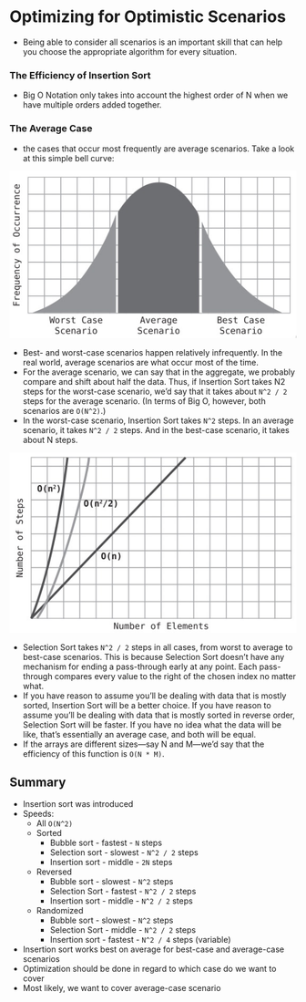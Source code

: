 # Optimizing for Optimistic Scenarios
- Being able to consider all scenarios is an important skill that can help you choose the appropriate algorithm for every situation.

### The Efficiency of Insertion Sort
- Big O Notation only takes into account the highest order of N when we have multiple orders added together.


### The Average Case
- the cases that occur most frequently are average scenarios. Take a look at this simple bell curve:

 ![](avg.jpg)
- Best- and worst-case scenarios happen relatively infrequently. In the real world, average scenarios are what occur most of the time.
- For the average scenario, we can say that in the aggregate, we probably compare and shift about half the data. Thus, if Insertion Sort takes N2 steps for the worst-case scenario, we’d say that it takes about `N^2 / 2` steps for the average scenario. (In terms of Big O, however, both scenarios are `O(N^2)`.)
- In the worst-case scenario, Insertion Sort takes `N^2` steps. In an average scenario, it takes `N^2 / 2` steps. And in the best-case scenario, it takes about N steps.

 ![](bigo.jpg)

- Selection Sort takes `N^2 / 2` steps in all cases, from worst to average to best-case scenarios. This is because Selection Sort doesn’t have any mechanism for ending a pass-through early at any point. Each pass-through compares every value to the right of the chosen index no matter what.
- If you have reason to assume you’ll be dealing with data that is mostly sorted, Insertion Sort will be a better choice. If you have reason to assume you’ll be dealing with data that is mostly sorted in reverse order, Selection Sort will be faster. If you have no idea what the data will be like, that’s essentially an average case, and both will be equal.
- If the arrays are different sizes—say N and M—we’d say that the efficiency of this function is `O(N * M)`.
## Summary
- Insertion sort was introduced
- Speeds:
  - All `O(N^2)`
  - Sorted
    - Bubble sort - fastest - `N` steps
    - Selection sort - slowest - `N^2 / 2` steps
    - Insertion sort - middle - `2N` steps
  - Reversed
    - Bubble sort - slowest - `N^2` steps
    - Selection Sort - fastest - `N^2 / 2` steps
    - Insertion sort - middle - `N^2 / 2` steps
  - Randomized
    - Bubble sort - slowest - `N^2` steps
    - Selection Sort - middle - `N^2 / 2` steps
    - Insertion sort - fastest - `N^2 / 4` steps (variable)
- Insertion sort works best on average for best-case and average-case scenarios
- Optimization should be done in regard to which case do we want to cover
- Most likely, we want to cover average-case scenario

